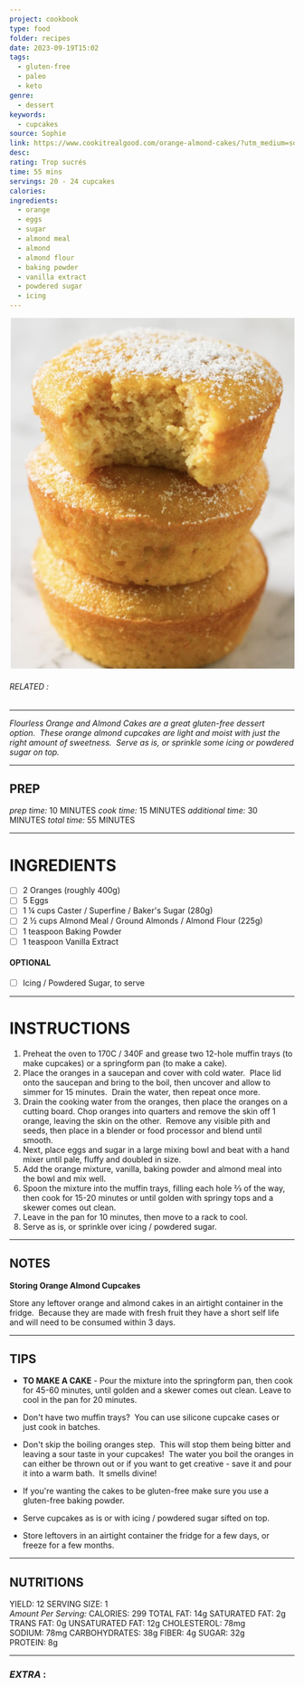 ```yaml
---
project: cookbook
type: food
folder: recipes
date: 2023-09-19T15:02
tags:
  - gluten-free
  - paleo
  - keto
genre:
  - dessert
keywords:
  - cupcakes
source: Sophie
link: https://www.cookitrealgood.com/orange-almond-cakes/?utm_medium=social&utm_source=pinterest&utm_campaign=tailwind_tribes&utm_content=tribes&utm_term=866463452_36918218_111685
desc: 
rating: Trop sucrés
time: 55 mins
servings: 20 - 24 cupcakes
calories: 
ingredients:
  - orange
  - eggs
  - sugar
  - almond meal
  - almond
  - almond flour
  - baking powder
  - vanilla extract
  - powdered sugar
  - icing
---
```


![IMAGE](image_186.png)

###### *RELATED* : 
---
_Flourless Orange and Almond Cakes are a great gluten-free dessert option.  These orange almond cupcakes are light and moist with just the right amount of sweetness.  Serve as is, or sprinkle some icing or powdered sugar on top._

---
## PREP

_prep time:_ 10 MINUTES
_cook time:_ 15 MINUTES
_additional time:_ 30 MINUTES
_total time:_ 55 MINUTES

---
# INGREDIENTS

- [ ] 2 Oranges (roughly 400g)
- [ ] 5 Eggs
- [ ] 1 ¼ cups Caster / Superfine / Baker's Sugar (280g)
- [ ] 2 ½ cups Almond Meal / Ground Almonds / Almond Flour (225g)
- [ ] 1 teaspoon Baking Powder
- [ ] 1 teaspoon Vanilla Extract

#### OPTIONAL

 - [ ] Icing / Powdered Sugar, to serve

---
# INSTRUCTIONS

1. Preheat the oven to 170C / 340F and grease two 12-hole muffin trays (to make cupcakes) or a springform pan (to make a cake).
2. Place the oranges in a saucepan and cover with cold water.  Place lid onto the saucepan and bring to the boil, then uncover and allow to simmer for 15 minutes.  Drain the water, then repeat once more.  
3. Drain the cooking water from the oranges, then place the oranges on a cutting board. Chop oranges into quarters and remove the skin off 1 orange, leaving the skin on the other.  Remove any visible pith and seeds, then place in a blender or food processor and blend until smooth.  
4. Next, place eggs and sugar in a large mixing bowl and beat with a hand mixer until pale, fluffy and doubled in size.  
5. Add the orange mixture, vanilla, baking powder and almond meal into the bowl and mix well.
6. Spoon the mixture into the muffin trays, filling each hole ⅔ of the way, then cook for 15-20 minutes or until golden with springy tops and a skewer comes out clean. 
7. Leave in the pan for 10 minutes, then move to a rack to cool.
8. Serve as is, or sprinkle over icing / powdered sugar.

---
## NOTES

**Storing Orange Almond Cupcakes**

Store any leftover orange and almond cakes in an airtight container in the fridge.  Because they are made with fresh fruit they have a short self life and will need to be consumed within 3 days.

---
## TIPS

- **TO MAKE A CAKE** - Pour the mixture into the springform pan, then cook for 45-60 minutes, until golden and a skewer comes out clean. Leave to cool in the pan for 20 minutes.
- Don't have two muffin trays?  You can use silicone cupcake cases or just cook in batches.

- Don't skip the boiling oranges step.  This will stop them being bitter and leaving a sour taste in your cupcakes!  The water you boil the oranges in can either be thrown out or if you want to get creative - save it and pour it into a warm bath.  It smells divine! 

- If you're wanting the cakes to be gluten-free make sure you use a gluten-free baking powder.
- Serve cupcakes as is or with icing / powdered sugar sifted on top. 
- Store leftovers in an airtight container the fridge for a few days, or freeze for a few months.

---
## NUTRITIONS

YIELD: 12 SERVING SIZE: 1  
_Amount Per Serving:_ CALORIES: 299 TOTAL FAT: 14g SATURATED FAT: 2g TRANS FAT: 0g UNSATURATED FAT: 12g CHOLESTEROL: 78mg SODIUM: 78mg CARBOHYDRATES: 38g FIBER: 4g SUGAR: 32g PROTEIN: 8g

---
### *EXTRA* :



